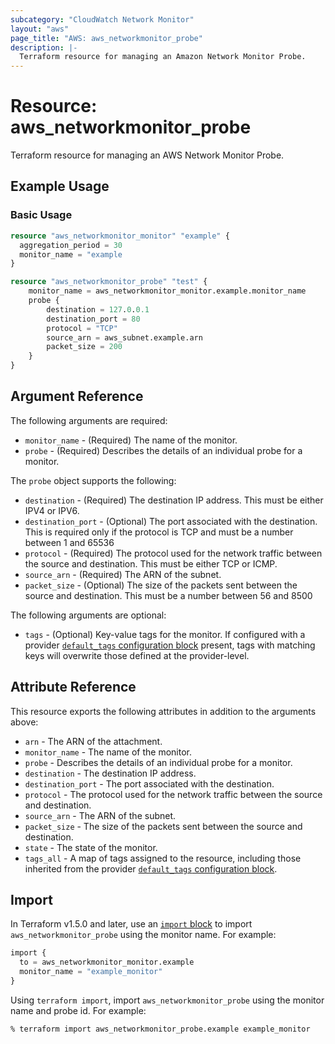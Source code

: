 ```yaml
---
subcategory: "CloudWatch Network Monitor"
layout: "aws"
page_title: "AWS: aws_networkmonitor_probe"
description: |-
  Terraform resource for managing an Amazon Network Monitor Probe.
---
```


# Resource: aws_networkmonitor_probe

Terraform resource for managing an AWS Network Monitor Probe.

## Example Usage

### Basic Usage

```terraform
resource "aws_networkmonitor_monitor" "example" {
  aggregation_period = 30
  monitor_name = "example
}

resource "aws_networkmonitor_probe" "test" {
	monitor_name = aws_networkmonitor_monitor.example.monitor_name
	probe {
		destination = 127.0.0.1
		destination_port = 80
		protocol = "TCP"
		source_arn = aws_subnet.example.arn
		packet_size = 200
	}
}
```

## Argument Reference

The following arguments are required:

- `monitor_name` - (Required) The name of the monitor.
- `probe` - (Required) Describes the details of an individual probe for a monitor.

The `probe` object supports the following:

- `destination` - (Required) The destination IP address. This must be either IPV4 or IPV6.
- `destination_port` - (Optional) The port associated with the destination. This is required only if the protocol is TCP and must be a number between 1 and 65536
- `protocol` - (Required) The protocol used for the network traffic between the source and destination. This must be either TCP or ICMP.
- `source_arn` - (Required) The ARN of the subnet.
- `packet_size` - (Optional) The size of the packets sent between the source and destination. This must be a number between 56 and 8500

The following arguments are optional:

- `tags` - (Optional) Key-value tags for the monitor. If configured with a provider [`default_tags` configuration block](https://registry.terraform.io/providers/hashicorp/aws/latest/docs#default_tags-configuration-block) present, tags with matching keys will overwrite those defined at the provider-level.

## Attribute Reference

This resource exports the following attributes in addition to the arguments above:

- `arn` - The ARN of the attachment.
- `monitor_name` - The name of the monitor.
- `probe` - Describes the details of an individual probe for a monitor.
- `destination` - The destination IP address.
- `destination_port` - The port associated with the destination.
- `protocol` - The protocol used for the network traffic between the source and destination.
- `source_arn` - The ARN of the subnet.
- `packet_size` - The size of the packets sent between the source and destination.
- `state` - The state of the monitor.
- `tags_all` - A map of tags assigned to the resource, including those inherited from the provider [`default_tags` configuration block](https://registry.terraform.io/providers/hashicorp/aws/latest/docs#default_tags-configuration-block).

## Import

In Terraform v1.5.0 and later, use an [`import` block](https://developer.hashicorp.com/terraform/language/import) to import `aws_networkmonitor_probe` using the monitor name. For example:

```terraform
import {
  to = aws_networkmonitor_monitor.example
  monitor_name = "example_monitor"
}
```

Using `terraform import`, import `aws_networkmonitor_probe` using the monitor name and probe id. For example:

```console
% terraform import aws_networkmonitor_probe.example example_monitor
```
